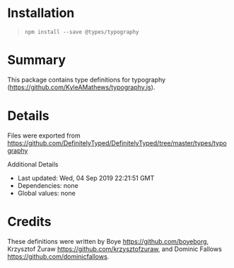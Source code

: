 # Installation
> `npm install --save @types/typography`

# Summary
This package contains type definitions for typography (https://github.com/KyleAMathews/typography.js).

# Details
Files were exported from https://github.com/DefinitelyTyped/DefinitelyTyped/tree/master/types/typography

Additional Details
 * Last updated: Wed, 04 Sep 2019 22:21:51 GMT
 * Dependencies: none
 * Global values: none

# Credits
These definitions were written by Boye <https://github.com/boyeborg>, Krzysztof Żuraw <https://github.com/krzysztofzuraw>, and Dominic Fallows <https://github.com/dominicfallows>.

